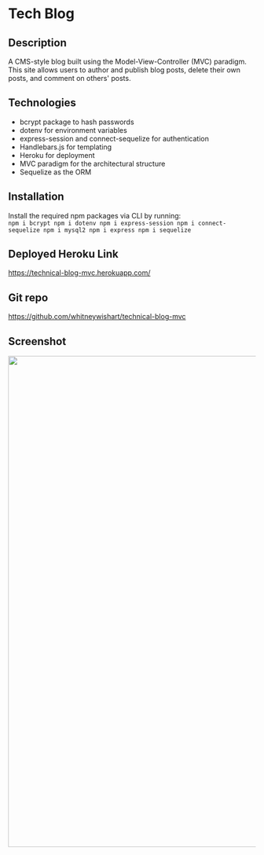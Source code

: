 # Tech Blog
## Description
A CMS-style blog built using the Model-View-Controller (MVC) paradigm. This site allows users to author and publish blog posts, delete their own posts, and comment on others' posts.

## Technologies
- bcrypt package to hash passwords
- dotenv for environment variables
- express-session and connect-sequelize for authentication
- Handlebars.js for templating
- Heroku for deployment
- MVC paradigm for the architectural structure
- Sequelize as the ORM

## Installation
Install the required npm packages via CLI by running:<br>
`npm i bcrypt npm i dotenv npm i express-session npm i connect-sequelize npm i mysql2 npm i express npm i sequelize`

## Deployed Heroku Link
https://technical-blog-mvc.herokuapp.com/

## Git repo
https://github.com/whitneywishart/technical-blog-mvc

## Screenshot
<img src="./assets/images/screenshot.png" width="1000">
